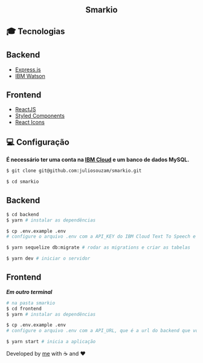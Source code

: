 <h2 align="center">
  Smarkio
</h2>

## :mortar_board: Tecnologias

## Backend

- [Express.js](https://github.com/expressjs/express)
- [IBM Watson](https://github.com/watson-developer-cloud/node-sdk)

## Frontend

- [ReactJS](https://reactjs.org/docs/getting-started.html)
- [Styled Components](https://styled-components.com/docs)
- [React Icons](https://react-icons.github.io/react-icons/)

## :computer: Configuração

**É necessário ter uma conta na [IBM Cloud](https://cloud.ibm.com/) e um banco de dados MySQL.**

```bash
$ git clone git@github.com:juliosouzam/smarkio.git

$ cd smarkio
```

## Backend

```bash
$ cd backend
$ yarn # instalar as dependências

$ cp .env.example .env
# configure o arquivo .env com a API_KEY do IBM Cloud Text To Speech e o banco de dados MySQL.

$ yarn sequelize db:migrate # rodar as migrations e criar as tabelas

$ yarn dev # iniciar o servidor
```

## Frontend

_**Em outro terminal**_

```bash
# na pasta smarkio
$ cd frontend
$ yarn # instalar as dependências

$ cp .env.example .env
# configure o arquivo .env com a API_URL, que é a url do backend que você acabou de configurar.

$ yarn start # inicia a aplicação
```

Developed by [me](https://github.com/juliosouzam) with :coffee: and :heart:
